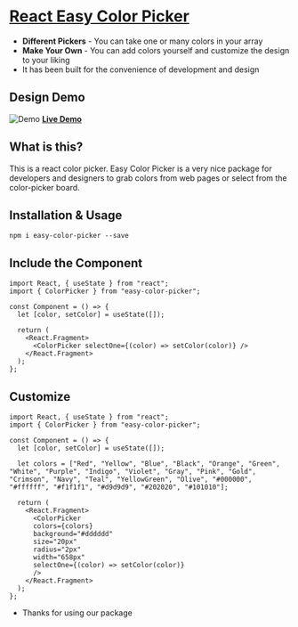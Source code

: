 # [React Easy Color Picker](http://mahfuj.me/)

* **Different Pickers** - You can take one or many colors in your array
* **Make Your Own** - You can add colors yourself and customize the design to your liking
* It has been built for the convenience of development and design

## Design Demo
![Demo](https://gcdnb.pbrd.co/images/aePPPObvnWlB.png)
[**Live Demo**](http://mafhuj.me/)

## What is this?

This is a react color picker. Easy Color Picker is a very nice package for developers and designers to grab colors from web pages or select from the color-picker board.

## Installation & Usage

```
npm i easy-color-picker --save
```

## Include the Component

```
import React, { useState } from "react";
import { ColorPicker } from "easy-color-picker";

const Component = () => {
  let [color, setColor] = useState([]);

  return (
    <React.Fragment>
      <ColorPicker selectOne={(color) => setColor(color)} />
    </React.Fragment>
  );
};
```

## Customize

```
import React, { useState } from "react";
import { ColorPicker } from "easy-color-picker";

const Component = () => {
  let [color, setColor] = useState([]);

  let colors = ["Red", "Yellow", "Blue", "Black", "Orange", "Green", "White", "Purple", "Indigo", "Violet", "Gray", "Pink", "Gold", "Crimson", "Navy", "Teal", "YellowGreen", "Olive", "#000000", "#ffffff", "#f1f1f1", "#d9d9d9", "#202020", "#101010"];

  return (
    <React.Fragment>
      <ColorPicker
      colors={colors}
      background="#dddddd"
      size="20px"
      radius="2px"
      width="658px"
      selectOne={(color) => setColor(color)}
      />
    </React.Fragment>
  );
};
```

* Thanks for using our package
